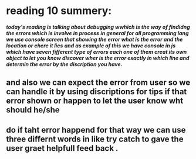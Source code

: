 # reading 10 summery:

***today's reading is talking about debugging wwhich is the way of findidng the errors which is involve in process*** 
***in general for all programming lang we use console screen that showing the error what is the error and the location or ehere it lies*** 
***and as example of this we have console in js which have seven fifferent type of errors each one of them creat its own object to let you know discover wher is the error exactly in which line and determin the error by the discription you have.***

## and also we can expect the error from user so we can handle it by using discriptions for tips if that error shown or happen to let the user know wht should he/she
## do if taht error happend for that way we can use three differnt words in like try catch to gave the user graet helpfull feed back . 

